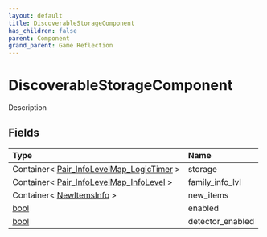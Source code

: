 ```yaml
---
layout: default
title: DiscoverableStorageComponent
has_children: false
parent: Component
grand_parent: Game Reflection
---
```

# DiscoverableStorageComponent
Description 

## Fields

| Type | Name |
|:----------|:--------------|
| Container< [Pair_InfoLevelMap_LogicTimer](/riftbreaker-wiki/docs/game-reflection/classes/pair__info_level_map__logic_timer/) > | storage |
| Container< [Pair_InfoLevelMap_InfoLevel](/riftbreaker-wiki/docs/game-reflection/classes/pair__info_level_map__info_level/) > | family_info_lvl |
| Container< [NewItemsInfo](/riftbreaker-wiki/docs/game-reflection/classes/new_items_info/) > | new_items |
| [bool](/riftbreaker-wiki/docs/game-reflection/components/bool/) | enabled |
| [bool](/riftbreaker-wiki/docs/game-reflection/components/bool/) | detector_enabled |

